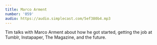 ```yaml
---
title: Marco Arment
number: '059'
audio: https://audio.simplecast.com/5ef380b4.mp3
---
```


Tim talks with Marco Arment about how he got started, getting the job at Tumblr, Instapaper, The Magazine, and the future.
